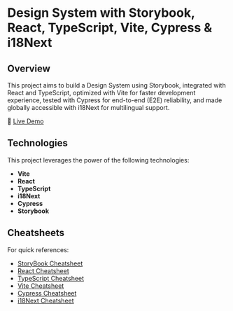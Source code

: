 # Design System with Storybook, React, TypeScript, Vite, Cypress & i18Next

## Overview

This project aims to build a Design System using Storybook, integrated with React and TypeScript, optimized with Vite for faster development experience, tested with Cypress for end-to-end (E2E) reliability, and made globally accessible with i18Next for multilingual support.

🔗 [Live Demo](https://design-system-with-storybook.netlify.app/)

## Technologies

This project leverages the power of the following technologies:

- **Vite**
- **React**
- **TypeScript**
- **i18Next**
- **Cypress**
- **Storybook**

## Cheatsheets

For quick references:

- [StoryBook Cheatsheet](./cheatSheets/storyBook.md)
- [React Cheatsheet](./cheatSheets/react.md)
- [TypeScript Cheatsheet](./cheatSheets/typeScript.md)
- [Vite Cheatsheet](./cheatSheets/vite.md)
- [Cypress Cheatsheet](./cheatSheets/cypress.md)
- [i18Next Cheatsheet](./cheatSheets/i18next.md)

